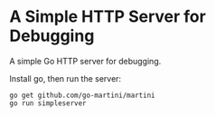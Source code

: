 # A Simple HTTP Server for Debugging

A simple Go HTTP server for debugging.

Install go, then run the server:

```
go get github.com/go-martini/martini
go run simpleserver
```
